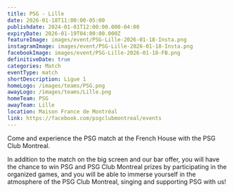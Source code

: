 ```yaml
---
title: PSG - Lille
date: 2026-01-18T11:00:00-05:00
publishdate: 2024-01-01T12:00:00.000-04:00
expiryDate: 2026-01-19T04:00:00.000Z
featureImage: images/event/PSG-Lille-2026-01-18-Insta.png
instagramImage: images/event/PSG-Lille-2026-01-18-Insta.png
facebookImage: images/event/PSG-Lille-2026-01-18-FB.png
definitiveDate: true
categories: Match
eventType: match
shortDescription: Ligue 1
homeLogo: /images/teams/PSG.png
awayLogo: /images/teams/Lille.png
homeTeam: PSG
awayTeam: Lille
location: Maison France de Montréal
link: https://facebook.com/psgclubmontreal/events
---
```


Come and experience the PSG match at the French House with the PSG Club Montreal.

In addition to the match on the big screen and our bar offer, you will have the chance to win PSG and PSG Club Montreal prizes by participating in the organized games, and you will be able to immerse yourself in the atmosphere of the PSG Club Montreal, singing and supporting PSG with us!
